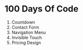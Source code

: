 # 100 Days Of Code

1. Countdown
2. Contact Form
3. Navigation Menu
4. Invisible Touch
5. Pricing Design
